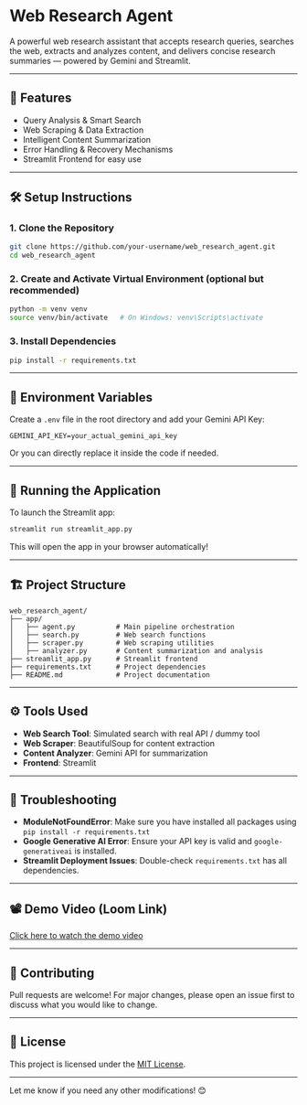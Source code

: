 # Web Research Agent

A powerful web research assistant that accepts research queries, searches the web, extracts and analyzes content, and delivers concise research summaries — powered by Gemini and Streamlit.

---

## 🚀 Features
- Query Analysis & Smart Search
- Web Scraping & Data Extraction
- Intelligent Content Summarization
- Error Handling & Recovery Mechanisms
- Streamlit Frontend for easy use

---

## 🛠 Setup Instructions

### 1. Clone the Repository
```bash
git clone https://github.com/your-username/web_research_agent.git
cd web_research_agent
```

### 2. Create and Activate Virtual Environment (optional but recommended)
```bash
python -m venv venv
source venv/bin/activate   # On Windows: venv\Scripts\activate
```

### 3. Install Dependencies
```bash
pip install -r requirements.txt
```

---

## 🔑 Environment Variables

Create a `.env` file in the root directory and add your Gemini API Key:

```
GEMINI_API_KEY=your_actual_gemini_api_key
```

Or you can directly replace it inside the code if needed.

---

## 🚦 Running the Application

To launch the Streamlit app:

```bash
streamlit run streamlit_app.py
```

This will open the app in your browser automatically!

---

## 🏗 Project Structure

```
web_research_agent/
├── app/
│   ├── agent.py          # Main pipeline orchestration
│   ├── search.py         # Web search functions
│   ├── scraper.py        # Web scraping utilities
│   ├── analyzer.py       # Content summarization and analysis
├── streamlit_app.py      # Streamlit frontend
├── requirements.txt      # Project dependencies
├── README.md             # Project documentation
```

---

## ⚙️ Tools Used

- **Web Search Tool**: Simulated search with real API / dummy tool
- **Web Scraper**: BeautifulSoup for content extraction
- **Content Analyzer**: Gemini API for summarization
- **Frontend**: Streamlit

---

## 🧹 Troubleshooting

- **ModuleNotFoundError**: Make sure you have installed all packages using `pip install -r requirements.txt`
- **Google Generative AI Error**: Ensure your API key is valid and `google-generativeai` is installed.
- **Streamlit Deployment Issues**: Double-check `requirements.txt` has all dependencies.

---

## 📽 Demo Video (Loom Link)

[Click here to watch the demo video](https://your-loom-link-here.com)

---

## 🙌 Contributing

Pull requests are welcome! For major changes, please open an issue first to discuss what you would like to change.

---

## 📄 License

This project is licensed under the [MIT License](LICENSE).

---

Let me know if you need any other modifications! 😊

